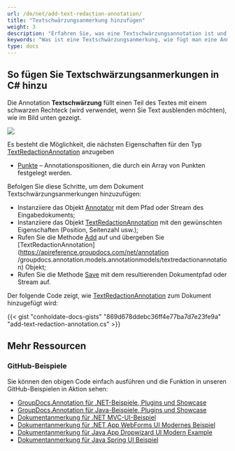 ```yaml
---
url: /de/net/add-text-redaction-annotation/
title: "Textschwärzungsanmerkung hinzufügen"
weight: 3
description: "Erfahren Sie, was eine Textschwärzungsannotation ist und wie Sie sie mithilfe der GroupDocs.Annotation-API, die Teil von Conholdate.Total für .NET ist, programmgesteuert zu einem Dokument hinzufügen."
keywords: "Was ist eine Textschwärzungsanmerkung, wie fügt man eine Anmerkung hinzu, fügt eine Textschwärzungsanmerkung hinzu"
type: docs
---
```


## So fügen Sie Textschwärzungsanmerkungen in C# hinzu

Die Annotation **Textschwärzung** füllt einen Teil des Textes mit einem schwarzen Rechteck (wird verwendet, wenn Sie Text ausblenden möchten), wie im Bild unten gezeigt.

![](https://docs.groupdocs.com/annotation/net/images/add-text-redaction-annotation.png)

Es besteht die Möglichkeit, die nächsten Eigenschaften für den Typ [TextRedactionAnnotation](https://apireference.groupdocs.com/net/annotation/groupdocs.annotation.models.annotationmodels/textredactionannotation) anzugeben

* [Punkte](https://apireference.groupdocs.com/annotation/net/groupdocs.annotation.models.annotationmodels/textredactionannotation/properties/points) – Annotationspositionen, die durch ein Array von Punkten festgelegt werden.
    




Befolgen Sie diese Schritte, um dem Dokument Textschwärzungsanmerkungen hinzuzufügen:

* Instanziiere das Objekt [Annotator](https://apireference.groupdocs.com/net/annotation/groupdocs.annotation/annotator) mit dem Pfad oder Stream des Eingabedokuments;
* Instanziiere das Objekt [TextRedactionAnnotation](https://apireference.groupdocs.com/net/annotation/groupdocs.annotation.models.annotationmodels/textredactionannotation) mit den gewünschten Eigenschaften (Position, Seitenzahl usw.);
* Rufen Sie die Methode [Add](https://apireference.groupdocs.com/net/annotation/groupdocs.annotation/annotator/methods/add) auf und übergeben Sie [TextRedactionAnnotation](https://apireference.groupdocs.com/net/annotation /groupdocs.annotation.models.annotationmodels/textredactionannotation) Objekt;
* Rufen Sie die Methode [Save](https://apireference.groupdocs.com/net/annotation/groupdocs.annotation/annotator/methods/save/index) mit dem resultierenden Dokumentpfad oder Stream auf.

Der folgende Code zeigt, wie [TextRedactionAnnotation](https://apireference.groupdocs.com/net/annotation/groupdocs.annotation.models.annotationmodels/textredactionannotation) zum Dokument hinzugefügt wird:

{{< gist "conholdate-docs-gists" "869d678ddebc36ff4e77ba7d7e23fe9a" "add-text-redaction-annotation.cs" >}}
    




## Mehr Ressourcen
### GitHub-Beispiele
Sie können den obigen Code einfach ausführen und die Funktion in unseren GitHub-Beispielen in Aktion sehen:

* [GroupDocs.Annotation für .NET-Beispiele, Plugins und Showcase](https://github.com/groupdocs-annotation/GroupDocs.Annotation-for-.NET)
* [GroupDocs.Annotation für Java-Beispiele, Plugins und Showcase](https://github.com/groupdocs-annotation/GroupDocs.Annotation-for-Java)
* [Dokumentanmerkung für .NET MVC-UI-Beispiel](https://github.com/groupdocs-annotation/GroupDocs.Annotation-for-.NET-MVC)
* [Dokumentanmerkung für .NET App WebForms UI Modernes Beispiel](https://github.com/groupdocs-annotation/GroupDocs.Annotation-for-.NET-WebForms)
* [Dokumentanmerkung für Java App Dropwizard UI Modern Example](https://github.com/groupdocs-annotation/GroupDocs.Annotation-for-Java-Dropwizard)
* [Dokumentanmerkung für Java Spring UI Beispiel](https://github.com/groupdocs-annotation/GroupDocs.Annotation-for-Java-Spring)
    






